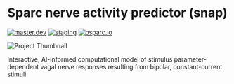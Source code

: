 # Sparc nerve activity predictor (snap)
[![master.dev](https://img.shields.io/website?down_message=offline&label=master.dev&up_message=run&url=https%3A//osparc01.speag.com)](https://osparc01.speag.com/study/6c5fa7ba-524b-11ea-a21e-02420a00070b)
[![staging](https://img.shields.io/website?down_message=offline&label=staging&up_message=run&url=https%3A//staging.osparc.io)](https://staging.osparc.io/study/224cd23a-5316-11ea-a71c-02420a00029d)
[![osparc.io](https://img.shields.io/website?down_message=offline&label=osparc.io&up_message=run&url=https%3A//osparc.io)](https://osparc.io/study/fc9038ca-acb3-11e9-9aea-02420aff77ac)

![Project Thumbnail](https://assets.discover.blackfynn.com/dataset-assets/6/7/banner.jpg)

Interactive, AI-informed computational model of stimulus parameter-dependent vagal nerve responses resulting from bipolar, constant-current stimuli.
